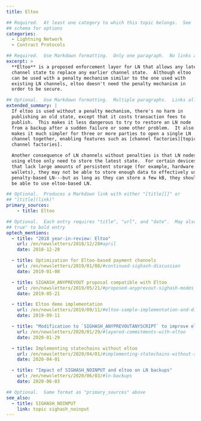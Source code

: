 ```yaml
---
title: Eltoo

## Required.  At least one category to which this topic belongs.  See
## schema for options
categories:
  - Lightning Network
  - Contract Protocols

## Required.  Use Markdown formatting.  Only one paragraph.  No links allowed.
excerpt: >
  **Eltoo** is a proposed enforcement layer for LN that allows any later
  channel state to replace any earlier channel state.  Although eltoo
  can be used with a penalty mechanism similar to the one used with
  existing LN channels, eltoo doesn't need the penalty mechanism in
  order to be secure.

## Optional.  Use Markdown formatting.  Multiple paragraphs.  Links allowed.
extended_summary: |
  If eltoo is used without a penalty mechanism, there's no harm in
  publishing an old state, except that it costs transaction fees to
  publish.  This makes it less dangerous to try to restore an LN node
  from a backup after a sudden failure or some other problem.  It also
  makes it much simpler for three or more parties to open a single LN
  channel together, enabling features such as [channel factories][topic
  channel factories].

  Another consequence of LN channels without penalties is that LN nodes
  using eltoo only need to store the latest state.  For certain devices
  that lack large amounts of persistent storage (for example, hardware
  wallets), they may not be able to store enough data to effectively use
  penalty-based LN---but as long as they can store a few kB, they should
  be able to use eltoo-based LN.

## Optional.  Produces a Markdown link with either "[title][]" or
## "[title](link)"
primary_sources:
    - title: Eltoo

## Optional.  Each entry requires "title", "url", and "date".  May also use "feature:
## true" to bold entry
optech_mentions:
  - title: "2018 year-in-review: Eltoo"
    url: /en/newsletters/2018/12/28#april
    date: 2018-12-28

  - title: Optimization for Eltoo-based payment channels
    url: /en/newsletters/2019/01/08/#continued-sighash-discussion
    date: 2019-01-08

  - title: SIGHASH_ANYPREVOUT proposal compatible with Eltoo
    url: /en/newsletters/2019/05/21/#proposed-anyprevout-sighash-modes
    date: 2019-05-21

  - title: Eltoo demo implementation
    url: /en/newsletters/2019/09/11/#eltoo-sample-implementation-and-discussion
    date: 2019-09-11

  - title: "Modification to `SIGHASH_ANYPREVOUTANYSCRIPT` to improve eltoo flexibility"
    url: /en/newsletters/2020/01/29/#layered-commitments-with-eltoo
    date: 2020-01-29

  - title: Implementing statechains without eltoo
    url: /en/newsletters/2020/04/01/#implementing-statechains-without-schnorr-or-eltoo
    date: 2020-04-01

  - title: "Impact of SIGHASH_NOINPUT and eltoo on LN backups"
    url: /en/newsletters/2020/06/03/#ln-backups
    date: 2020-06-03

## Optional.  Same format as "primary_sources" above
see_also:
  - title: SIGHASH_NOINPUT
    link: topic sighash_noinput
---
```


